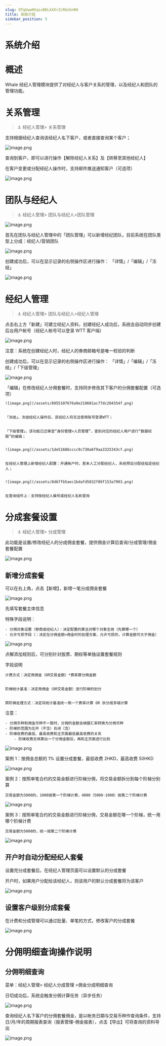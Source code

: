 ```yaml
---
slug: OTqUwwHVqixBKLkXXrZcRUo5nRH
title: 系统介绍
sidebar_position: 5
---
```



# 系统介绍


# 概述


Whale 经纪人管理模块提供了对经纪人与客户关系的管理，以及经纪人和团队的管理功能。


# 关系管理


> ⚓ 经纪人管理> 关系管理


支持根据经纪人查询该经纪人名下客户，或者直接查询某个客户；


![image.png](/assets/ed4ee2da6998280f43511a1f92caa185.png)


查询到客户，即可以进行操作【解除经纪人关系】及【转移至其他经纪人】


在客户变更或分配经纪人操作时，支持邮件推送通知客户（可选项）


![image.png](/assets/353ad3fb925ed7d1b7d1191aedcd3315.png)


# 团队与经纪人


> ⚓ 经纪人管理> 团队与经纪人>团队管理


![image.png](/assets/8a9f0fa43149f52f4dbb65d82291a9b9.png)


首先在团队与经纪人管理中的「团队管理」可以新增经纪团队，目前系统在团队类型上分成：经纪人/营销团队


![image.png](/assets/c10ca7687824e6b22f6fd283ff7738c9.png)


创建成功后，可以在显示记录的右侧操作区进行操作： 「详情」/「编辑」/「冻结」


![image.png](/assets/1021b15ef115d04c00b905eb265956a8.png)


# 经纪人管理


> ⚓ 经纪人管理> 团队与经纪人>经纪人管理


点击右上方「新建」可建立经纪人资料，创建经纪人成功后，系统会自动同步创建后台用户帐号（经纪人帐号可以登录 WTT 客户端）


![image.png](/assets/7c5b7a816fbcad5b4fe2abbf9c886c62.png)


注意：系统在创建经纪人时，经纪人的券商邮箱号是唯一校验的判断


创建成功后，可以在显示记录的右侧操作区进行操作： 「详情」/「编辑」/「冻结」/「下级管理」


![image.png](/assets/7468aaf4d0d2e3a3e1e4d9f75d19bc5c.png)


「编辑」在修改经纪人分佣套餐时，支持同步修改其下客户的分佣套餐配置（可选项）


    ![image.png](/assets/8955107676a9e210601ac77dc204354f.png)


    「冻结」，冻结经纪人操作后，该经纪人将无法使用账号登录WTT；


    「下级管理」，该功能已迁移至“身份管理>人员管理”，查到对应的经纪人用户进行“数据权限”的编辑；


    ![image.png](/assets/1de51686cccc9c730a6f9aa3325343cf.png)


    在经纪人管理上新增经纪人配置：开通帐户时，若未人工分配经纪人，系统预设分配给指定经纪人；


    ![image.png](/assets/8d67fb5aec1bdafd5832f89f153a7993.png)


    在查询组件上：支持按经纪人编号或经纪人名称查询


# 分成套餐设置


> ⚓ 经纪人管理> 分成管理


此功能是设置/修改经纪人的分成佣金套餐，提供佣金计算后查询/分成管理/佣金套餐配置


![image.png](/assets/ef4e4a1016278f01d03031c0eb2ed641.png)


## **新增分成套餐**


可以在右上角，点击【新增】，新增一笔分成佣金套餐


![image.png](/assets/963ffe9c390371df52a5e9986ae438f7.png)


先填写套餐主体信息


特殊字段说明：

    - 分佣对象设置（劵商或经纪人）：决定配置的算法对哪个对象生效（先算哪一个）
    - 允许亏损字段（：决定在分佣金额>佣金时的处理方案，允许亏损的，计算金额可大于佣金）

![image.png](/assets/60719be5d025f33de5dbe83934770e11.png)


点解添加规则后，可分别针对股票、期权等单独设置套餐规则


字段说明


    计费方式：决定用佣金（OR交易金额）*费率算分佣金额


    阶梯统计基准：决定用佣金（OR交易金额）进行阶梯的划分


    跨阶梯处理方式：决定将统计基准统一用一个费率计算 OR 拆分成多端计算


注意：

    - 分佣币种和佣金币种不一致时，分佣的金额会根据汇率转换为分佣币种
    - 阶梯的范围为左开（不含）右闭（含）
    - 阶梯收费的最低、最高收费和主页面最低最高收费的关系
        - 阶梯收费总体算出一个分佣金额后，再和主页面进行比较

![image.png](/assets/746914be6d7131cafff034cdab455677.png)


案例 1：按佣金总额的 1% 设置分成套餐，最低收费 2HKD，最高收费 50HKD


![image.png](/assets/9e60bece589e0b2978e9b7da138a3f90.png)


案例 2：按照单笔合约的交易金额进行阶梯分佣，将交易金额拆分到每个阶梯分别算


    交易金额为5000的，1000按第一个阶梯计费，4000（5000-1000）按第二个阶梯计费


![image.png](/assets/36685264f9c2985762679e313fa29d40.png)


案例 3：按照单笔合约的交易金额进行阶梯分佣，交易金额在哪一个阶梯，统一用哪个阶梯计费


    交易金额为5000的，统一按第二个阶梯计费


![image.png](/assets/072971e9758ef00197d892a3f27a8b60.png)


## 开户时自动分配经纪人套餐


设置完分成套餐后，在经纪人管理页面可以设置默认的分成套餐


开户时，如果用户分配给该经纪人，则该用户的默认分成套餐将为该客户


![image.png](/assets/3ae8938d5a35c4999510f246cf7bb82b.png)


## 设置客户级别分成套餐


在计费和分成管理可以通过批量、单笔的方式，修改客户的分成套餐


![image.png](/assets/fb5f01f9af4abb04f5fb259dbf30de42.png)


# 分佣明细查询操作说明


## 分佣明细查询


菜单：经纪人管理> 经纪人分成管理 >佣金分成明细查询


日切成功后，系统会触发分佣计算任务（异步任务）


![image.png](/assets/15cc20b872f07b3b151358d33fa4b1d8.png)


查询经纪人名下客户的分佣套餐佣金，是以帐务日期与交易币种作查询条件，支持日/月/年的周期报表查询（报表管理-佣金报表），点击【导出】可将查询的资料导出


![image.png](/assets/ee2854405295802702fe569be481cfcd.png)

